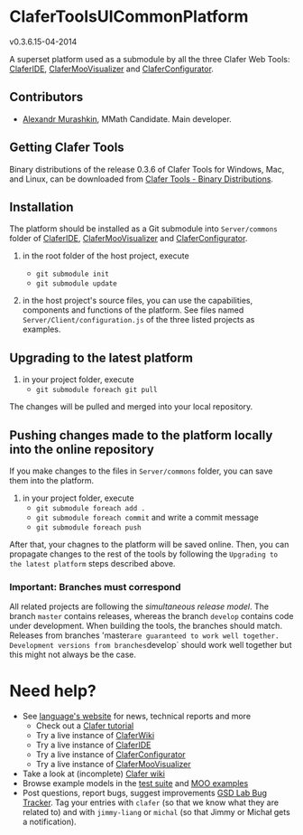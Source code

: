 ClaferToolsUICommonPlatform
===========================

v0.3.6.15-04-2014

A superset platform used as a submodule by all the three Clafer Web Tools: [ClaferIDE](https://github.com/gsdlab/ClaferIDE), [ClaferMooVisualizer](https://github.com/gsdlab/ClaferMooVisalizer) and [ClaferConfigurator](https://github.com/gsdlab/ClaferConfigurator).

Contributors
------------

* [Alexandr Murashkin](http://gsd.uwaterloo.ca/amurashk), MMath Candidate. Main developer.

Getting Clafer Tools
--------------------

Binary distributions of the release 0.3.6 of Clafer Tools for Windows, Mac, and Linux, 
can be downloaded from [Clafer Tools - Binary Distributions](http://http://gsd.uwaterloo.ca/clafer-tools-binary-distributions). 

Installation
------------

The platform should be installed as a Git submodule into `Server/commons` folder of [ClaferIDE](https://github.com/gsdlab/ClaferIDE), [ClaferMooVisualizer](https://github.com/gsdlab/ClaferMooVisalizer) and [ClaferConfigurator](https://github.com/gsdlab/ClaferConfigurator).

1. in the root folder of the host project, execute
	* `git submodule init`
	* `git submodule update`

2. in the host project's source files, you can use the capabilities, components and functions of the platform. See files named `Server/Client/configuration.js` of the three listed projects as examples.

Upgrading to the latest platform
--------------------------------

1. in your project folder, execute
	* `git submodule foreach git pull`

The changes will be pulled and merged into your local repository.

Pushing changes made to the platform locally into the online repository
--------------------------------

If you make changes to the files in `Server/commons` folder, you can save them into the platform.

1. in your project folder, execute
	* `git submodule foreach add .`
	* `git submodule foreach commit` and write a commit message
	* `git submodule foreach push`

After that, your chagnes to the platform will be saved online. Then, you can propagate changes to the rest of the tools by following the `Upgrading to the latest platform` steps described above.

### Important: Branches must correspond

All related projects are following the *simultaneous release model*. 
The branch `master` contains releases, whereas the branch `develop` contains code under development. 
When building the tools, the branches should match.
Releases from branches 'master` are guaranteed to work well together.
Development versions from branches `develop` should work well together but this might not always be the case.

Need help?
==========
* See [language's website](http://clafer.org) for news, technical reports and more
  * Check out a [Clafer tutorial](http://t3-necsis.cs.uwaterloo.ca:8091/Tutorial/Intro)
  * Try a live instance of [ClaferWiki](http://t3-necsis.cs.uwaterloo.ca:8091)
  * Try a live instance of [ClaferIDE](http://t3-necsis.cs.uwaterloo.ca:8094)
  * Try a live instance of [ClaferConfigurator](http://t3-necsis.cs.uwaterloo.ca:8093)
  * Try a live instance of [ClaferMooVisualizer](http://t3-necsis.cs.uwaterloo.ca:8092)
* Take a look at (incomplete) [Clafer wiki](https://github.com/gsdlab/clafer/wiki)
* Browse example models in the [test suite](https://github.com/gsdlab/clafer/tree/master/test/positive) and [MOO examples](https://github.com/gsdlab/clafer/tree/master/spl_configurator/dataset)
* Post questions, report bugs, suggest improvements [GSD Lab Bug Tracker](http://gsd.uwaterloo.ca:8888/questions/). Tag your entries with `clafer` (so that we know what they are related to) and with `jimmy-liang` or `michal` (so that Jimmy or Michał gets a notification).
